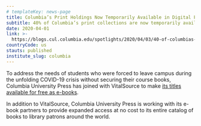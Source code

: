 ```yaml
---
# templateKey: news-page
title: Columbia’s Print Holdings Now Temporarily Available in Digital Format
subtitle: 40% of Columbia’s print collections are now temporarily available in digital format following the HathiTrust Emergency Temporary Access Service announcement. Here’s how to access those materials.
date: 2020-04-01
link: >-
  https://blogs.cul.columbia.edu/spotlights/2020/04/03/40-of-columbias-print-collections-now-temporarily-available-in-digital-format-following-hathitrust-emergency-temporary-access-service/
countryCode: us
stauts: published
institute_slug: columbia
---
```

To address the needs of students who were forced to leave campus during the unfolding COVID-19 crisis without securing their course books, Columbia University Press has joined with VitalSource to make [its titles available for free as e-books](https://www.cupblog.org/2020/03/31/columbia-university-press-makes-e-book-learning-resources-available-to-students-online-at-no-cost/). 

In addition to VitalSource, Columbia University Press is working with its e-book partners to provide expanded access at no cost to its entire catalog of books to library patrons around the world. 
